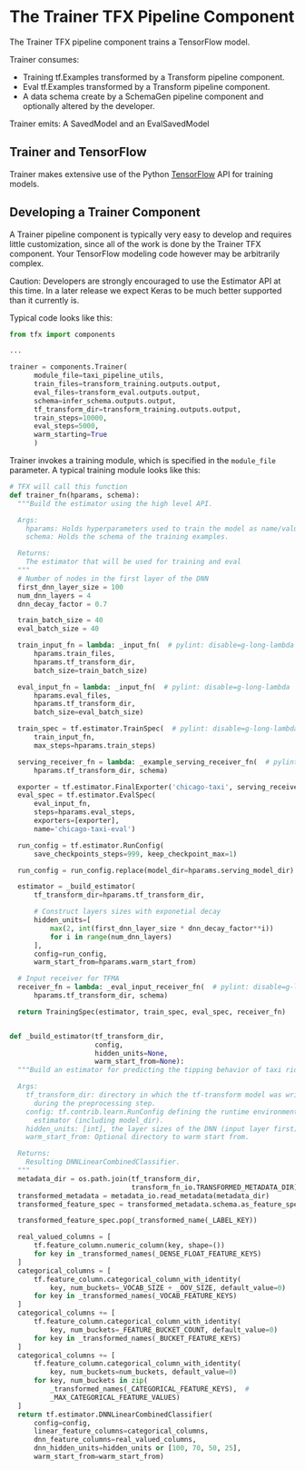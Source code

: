 # The Trainer TFX Pipeline Component

The Trainer TFX pipeline component trains a TensorFlow model.

Trainer consumes:

* Training tf.Examples transformed by a Transform pipeline component.
* Eval tf.Examples transformed by a Transform pipeline component.
* A data schema create by a SchemaGen pipeline component and optionally altered by
the developer.

Trainer emits: A SavedModel and an EvalSavedModel

## Trainer and TensorFlow

Trainer makes extensive use of the Python
[TensorFlow](https://www.tensorflow.org) API for training models.

## Developing a Trainer Component

A Trainer pipeline component is typically very easy to develop and requires little
customization, since all of the work is done by the Trainer TFX component.  Your
TensorFlow modeling code however may be arbitrarily complex.

Caution: Developers are strongly encouraged to use the Estimator API at this
time.  In a later release we expect Keras to be much better supported than it
currently is.

Typical code looks like this:

```python
from tfx import components

...

trainer = components.Trainer(
      module_file=taxi_pipeline_utils,
      train_files=transform_training.outputs.output,
      eval_files=transform_eval.outputs.output,
      schema=infer_schema.outputs.output,
      tf_transform_dir=transform_training.outputs.output,
      train_steps=10000,
      eval_steps=5000,
      warm_starting=True
      )
```

Trainer invokes a training module, which is specified in the `module_file`
parameter.  A typical training module looks like this:

```python
# TFX will call this function
def trainer_fn(hparams, schema):
  """Build the estimator using the high level API.

  Args:
    hparams: Holds hyperparameters used to train the model as name/value pairs.
    schema: Holds the schema of the training examples.

  Returns:
    The estimator that will be used for training and eval
  """
  # Number of nodes in the first layer of the DNN
  first_dnn_layer_size = 100
  num_dnn_layers = 4
  dnn_decay_factor = 0.7

  train_batch_size = 40
  eval_batch_size = 40

  train_input_fn = lambda: _input_fn(  # pylint: disable=g-long-lambda
      hparams.train_files,
      hparams.tf_transform_dir,
      batch_size=train_batch_size)

  eval_input_fn = lambda: _input_fn(  # pylint: disable=g-long-lambda
      hparams.eval_files,
      hparams.tf_transform_dir,
      batch_size=eval_batch_size)

  train_spec = tf.estimator.TrainSpec(  # pylint: disable=g-long-lambda
      train_input_fn,
      max_steps=hparams.train_steps)

  serving_receiver_fn = lambda: _example_serving_receiver_fn(  # pylint: disable=g-long-lambda
      hparams.tf_transform_dir, schema)

  exporter = tf.estimator.FinalExporter('chicago-taxi', serving_receiver_fn)
  eval_spec = tf.estimator.EvalSpec(
      eval_input_fn,
      steps=hparams.eval_steps,
      exporters=[exporter],
      name='chicago-taxi-eval')

  run_config = tf.estimator.RunConfig(
      save_checkpoints_steps=999, keep_checkpoint_max=1)

  run_config = run_config.replace(model_dir=hparams.serving_model_dir)

  estimator = _build_estimator(
      tf_transform_dir=hparams.tf_transform_dir,

      # Construct layers sizes with exponetial decay
      hidden_units=[
          max(2, int(first_dnn_layer_size * dnn_decay_factor**i))
          for i in range(num_dnn_layers)
      ],
      config=run_config,
      warm_start_from=hparams.warm_start_from)

  # Input receiver for TFMA
  receiver_fn = lambda: _eval_input_receiver_fn(  # pylint: disable=g-long-lambda
      hparams.tf_transform_dir, schema)

  return TrainingSpec(estimator, train_spec, eval_spec, receiver_fn)


def _build_estimator(tf_transform_dir,
                     config,
                     hidden_units=None,
                     warm_start_from=None):
  """Build an estimator for predicting the tipping behavior of taxi riders.

  Args:
    tf_transform_dir: directory in which the tf-transform model was written
      during the preprocessing step.
    config: tf.contrib.learn.RunConfig defining the runtime environment for the
      estimator (including model_dir).
    hidden_units: [int], the layer sizes of the DNN (input layer first)
    warm_start_from: Optional directory to warm start from.

  Returns:
    Resulting DNNLinearCombinedClassifier.
  """
  metadata_dir = os.path.join(tf_transform_dir,
                              transform_fn_io.TRANSFORMED_METADATA_DIR)
  transformed_metadata = metadata_io.read_metadata(metadata_dir)
  transformed_feature_spec = transformed_metadata.schema.as_feature_spec()

  transformed_feature_spec.pop(_transformed_name(_LABEL_KEY))

  real_valued_columns = [
      tf.feature_column.numeric_column(key, shape=())
      for key in _transformed_names(_DENSE_FLOAT_FEATURE_KEYS)
  ]
  categorical_columns = [
      tf.feature_column.categorical_column_with_identity(
          key, num_buckets=_VOCAB_SIZE + _OOV_SIZE, default_value=0)
      for key in _transformed_names(_VOCAB_FEATURE_KEYS)
  ]
  categorical_columns += [
      tf.feature_column.categorical_column_with_identity(
          key, num_buckets=_FEATURE_BUCKET_COUNT, default_value=0)
      for key in _transformed_names(_BUCKET_FEATURE_KEYS)
  ]
  categorical_columns += [
      tf.feature_column.categorical_column_with_identity(
          key, num_buckets=num_buckets, default_value=0)
      for key, num_buckets in zip(
          _transformed_names(_CATEGORICAL_FEATURE_KEYS),  #
          _MAX_CATEGORICAL_FEATURE_VALUES)
  ]
  return tf.estimator.DNNLinearCombinedClassifier(
      config=config,
      linear_feature_columns=categorical_columns,
      dnn_feature_columns=real_valued_columns,
      dnn_hidden_units=hidden_units or [100, 70, 50, 25],
      warm_start_from=warm_start_from)
```
